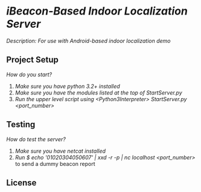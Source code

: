 # _iBeacon-Based Indoor Localization Server_

_Description: For use with Android-based indoor localization demo_

## Project Setup

_How do you start?_ 

1. _Make sure you have python 3.2+ installed_
2. _Make sure you have the modules listed at the top of StartServer.py_
3. _Run the upper level script using \<Python3Interpreter\> StartServer.py \<port\_number\>_

## Testing

_How do test the server?_

1. _Make sure you have netcat installed_
2. _Run $ echo '01020304050607' | xxd -r -p | nc localhost \<port\_number\>_ to send a dummy beacon report

## License